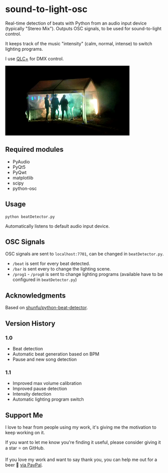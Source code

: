 sound-to-light-osc
==================

Real-time detection of beats with Python from an audio input device (typically "Stereo Mix"). Outputs OSC signals,
to be used for sound-to-light control.

It keeps track of the music "intensity" (calm, normal, intense) to switch lighting programs.

I use [QLC+](https://github.com/mcallegari/qlcplus) for DMX control.

![Video](video.gif)

Required modules
----------------

- PyAudio
- PyQt5
- PyQwt
- matplotlib
- scipy
- python-osc

Usage
-----

`python beatDetector.py`

Automatically listens to default audio input device.

OSC Signals
-----------

OSC signals are sent to `localhost:7701`, can be changed in `beatDetector.py`.

- `/beat` is sent for every beat detected.
- `/bar` is sent every to change the lighting scene.
- `/prog1` - `/prog8` is sent to change lighting programs (available have to be configured in `beatDetector.py`)

Acknowledgments
---------------

Based on [shunfu/python-beat-detector](https://github.com/shunfu/python-beat-detector).

Version History
---------------

### 1.0

- Beat detection
- Automatic beat generation based on BPM
- Pause and new song detection

### 1.1

- Improved max volume calibration
- Improved pause detection
- Intensity detection
- Automatic lighting program switch

Support Me
----------
I love to hear from people using my work, it's giving me the motivation to keep working on it.

If you want to let me know you're finding it useful, please consider giving it a star ⭐ on GitHub.

If you love my work and want to say thank you, you can help me out for a beer 🍻️
[via PayPal](https://paypal.me/ChristianScheb).
